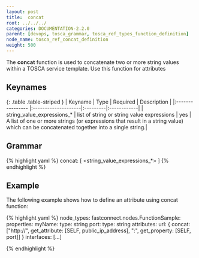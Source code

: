 ```yaml
---
layout: post
title:  concat
root: ../../../
categories: DOCUMENTATION-2.2.0
parent: [devops, tosca_grammar, tosca_ref_types_function_definition]
node_name: tosca_ref_concat_definition
weight: 500
---
```


The **concat** function  is used to concatenate two or more string values within a TOSCA service template.
Use this function for attributes
## Keynames

{: .table .table-striped }
| Keyname                    | Type                | Required | Description |
|:----------------           |:--------------------|:---------|:------------|
| string_value_expressions_* | list of string or string value expressions              | yes      | A list of one or more strings (or expressions that result in a string value) which can be concatenated together into a single string.|

## Grammar

{% highlight yaml %}
concat: [ <string_value_expressions_*> ]
{% endhighlight %}

## Example

The following example shows how to define an attribute using concat function:

{% highlight yaml %}
node_types:
  fastconnect.nodes.FunctionSample:
    properties:
      myName:
        type: string
      port:
        type: string
    attributes:
      url: { concat:  ["http://", get_attribute: [SELF, public_ip_address], ":", get_property: [SELF, port]] }
    interfaces:
      [...]

{% endhighlight %}
